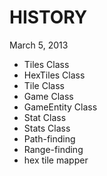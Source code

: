 # HISTORY

March 5, 2013

- Tiles Class
- HexTiles Class
- Tile Class
- Game Class
- GameEntity Class
- Stat Class
- Stats Class
- Path-finding
- Range-finding
- hex tile mapper
